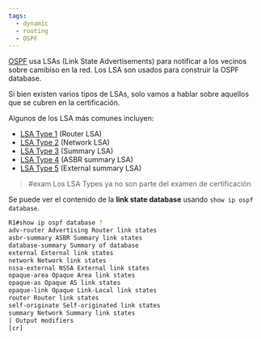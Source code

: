 ```yaml
---
tags:
  - dynamic
  - routing
  - OSPF
---
```


[OSPF](OSPF.md) usa LSAs (Link State Advertisements) para notificar a los vecinos sobre camibiso en la red. Los LSA son usados para construir la OSPF database. 

Si bien existen varios tipos de LSAs, solo vamos a hablar sobre aquellos que se cubren en la certificación. 

Algunos de los LSA más comunes incluyen:
- [LSA Type 1](LSA%20Type%201.md) (Router LSA)
- [LSA Type 2](LSA%20Type%202.md) (Network LSA)
- [LSA Type 3](LSA%20Type%203.md) (Summary LSA)
- [LSA Type 4](LSA%20Type%204.md) (ASBR summary LSA)
- [LSA Type 5](LSA%20Type%205.md) (External summary LSA)

> #exam Los LSA Types ya no son parte del examen de certificación 

Se puede ver el contenido de la **link state database** usando `show ip ospf database`. 

``` bash
R1#show ip ospf database ?
adv-router Advertising Router link states
asbr-summary ASBR Summary link states
database-summary Summary of database
external External link states
network Network link states
nssa-external NSSA External link states
opaque-area Opaque Area link states
opaque-as Opaque AS link states
opaque-link Opaque Link-Local link states
router Router link states
self-originate Self-originated link states
summary Network Summary link states
| Output modifiers
[cr]
```

